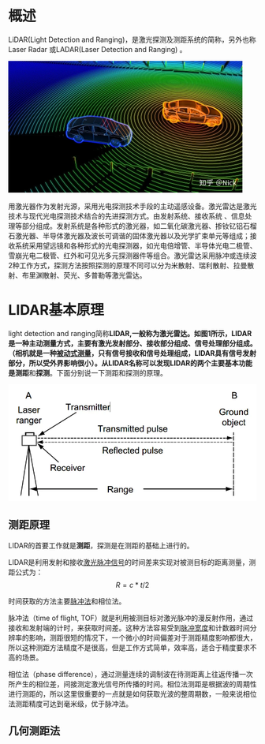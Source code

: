 # 概述

LiDAR(Light Detection and Ranging)，是激光探测及测距系统的简称，另外也称Laser Radar 或LADAR(Laser Detection and Ranging) 。

<img src="images/02.LiDAR%E5%9F%BA%E7%A1%80%E6%A6%82%E5%BF%B5%E4%BB%8B%E7%BB%8D/v2-09a231efc9797ef0251dc7e405a081d7_1440w.webp" alt="img" style="zoom:50%;" />

用激光器作为发射光源，采用光电探测技术手段的主动遥感设备。激光雷达是激光技术与现代光电探测技术结合的先进探测方式。由发射系统、接收系统 、信息处理等部分组成。发射系统是各种形式的激光器，如二氧化碳激光器、掺钕钇铝石榴石激光器、半导体激光器及波长可调谐的固体激光器以及光学扩束单元等组成；接收系统采用望远镜和各种形式的光电探测器，如光电倍增管、半导体光电二极管、雪崩光电二极管、红外和可见光多元探测器件等组合。激光雷达采用脉冲或连续波2种工作方式，探测方法按照探测的原理不同可以分为米散射、瑞利散射、拉曼散射、布里渊散射、荧光、多普勒等激光雷达。



# LIDAR基本原理

light detection and ranging简称**LIDAR,**一般称为激光雷达。如图1所示，LIDAR是一种主动测量方式，主要有激光发射部分、接收部分组成、信号处理部分组成。（相机就是一种[被动式测量](https://www.zhihu.com/search?q=被动式测量&search_source=Entity&hybrid_search_source=Entity&hybrid_search_extra={"sourceType"%3A"answer"%2C"sourceId"%3A1451606698})，只有信号接收和信号处理组成，LIDAR具有信号发射部分，所以受外界影响很小）。从LIDAR名称可以发现LIDAR的两个主要基本功能是**测距**和**探测**。下面分别说一下测距和探测的原理。

<img src="images/02.LiDAR%E5%9F%BA%E7%A1%80%E6%A6%82%E5%BF%B5%E4%BB%8B%E7%BB%8D/v2-13a1acba7b7a5df6069f7527b86585ba_1440w.webp" alt="img" style="zoom: 67%;" />

## **测距原理**

LIDAR的首要工作就是**测距**，探测是在测距的基础上进行的。

LIDAR是利用发射和接收[激光脉冲信号](https://www.zhihu.com/search?q=激光脉冲信号&search_source=Entity&hybrid_search_source=Entity&hybrid_search_extra={"sourceType"%3A"answer"%2C"sourceId"%3A1451606698})的时间差来实现对被测目标的距离测量，测距公式为：
$$
R = c*t/2
$$


时间获取的方法主要[脉冲法](https://www.zhihu.com/search?q=脉冲法&search_source=Entity&hybrid_search_source=Entity&hybrid_search_extra={"sourceType"%3A"answer"%2C"sourceId"%3A1451606698})和相位法。

脉冲法（time of flight, TOF）就是利用被测目标对激光脉冲的漫反射作用，通过接收和发射端的计时，来获取时间差。这种方法容易受到[脉冲宽度](https://www.zhihu.com/search?q=脉冲宽度&search_source=Entity&hybrid_search_source=Entity&hybrid_search_extra={"sourceType"%3A"answer"%2C"sourceId"%3A1451606698})和计数器时间分辨率的影响，测距很短的情况下，一个微小的时间偏差对于测距精度影响都很大，所以这种测距方法精度不是很高，但是工作方式简单，效率高，适合于精度要求不高的场景。

相位法（phase difference），通过测量连续的调制波在待测距离上往返传播一次所产生的相位差，间接测定激光信号所传播的时间。相位法测距是根据波的周期性进行测距的，所以这里很重要的一点就是如何获取光波的整周期数，一般来说相位法测距精度可达到毫米级，优于脉冲法。





## 几何测距法











































